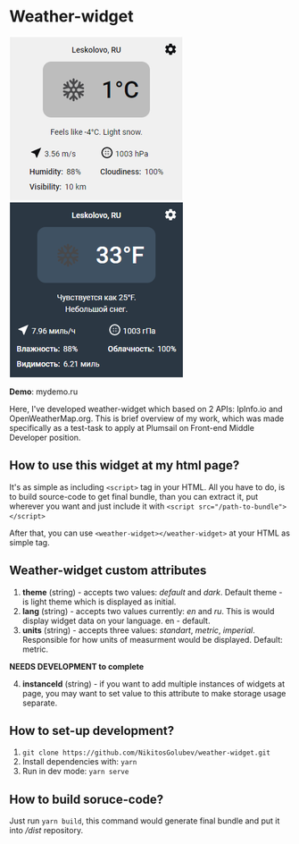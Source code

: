 # Weather-widget

![Light theme](https://raw.githubusercontent.com/NikitosGolubev/images/master/widget-light.png)
![Dark theme](https://raw.githubusercontent.com/NikitosGolubev/images/master/widget-dark.png)

**Demo**: mydemo.ru

Here, I've developed weather-widget which based on 2 APIs: IpInfo.io and OpenWeatherMap.org.
This is brief overview of my work, which was made specifically as a test-task to apply at Plumsail on Front-end Middle Developer position.

## How to use this widget at my html page?
It's as simple as including ```<script>``` tag in your HTML. All you have to do, is to build source-code to get final bundle, than you can extract it, put wherever you want and just include it with ```<script src="/path-to-bundle"></script>```

After that, you can use ```<weather-widget></weather-widget>``` at your HTML as simple tag.

## Weather-widget custom attributes

1) **theme** (string) - accepts two values: *default* and *dark*. Default theme - is light theme which is displayed as initial.
2) **lang** (string) - accepts two values currently: *en* and *ru*. This is would display widget data on your language. en - default.
3) **units** (string) - accepts three values: *standart*, *metric*, *imperial*. Responsible for how units of measurment would be displayed. Default: metric.

**NEEDS DEVELOPMENT to complete**

4) **instanceId** (string) - if you want to add multiple instances of widgets at page, you may want to set value to this attribute to make storage usage separate.

## How to set-up development?
1) ```git clone https://github.com/NikitosGolubev/weather-widget.git```
2) Install dependencies with: ```yarn```
3) Run in dev mode: ```yarn serve```

## How to build soruce-code?
Just run ```yarn build```, this command would generate final bundle and put it into */dist* repository.
